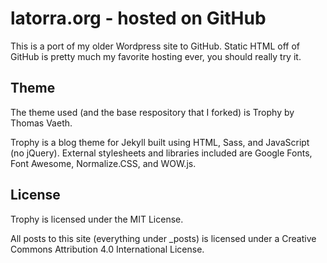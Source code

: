 # latorra.org - hosted on GitHub
This is a port of my older Wordpress site to GitHub. Static HTML off of GitHub is pretty much my favorite hosting ever, you should really try it.

## Theme
The theme used (and the base respository that I forked) is Trophy by Thomas Vaeth.

Trophy is a blog theme for Jekyll built using HTML, Sass, and JavaScript (no jQuery). External stylesheets and libraries included are Google Fonts, Font Awesome, Normalize.CSS, and WOW.js.

## License
Trophy is licensed under the MIT License.

All posts to this site (everything under _posts) is licensed under a Creative Commons Attribution 4.0 International License.
